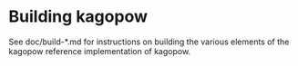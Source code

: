 Building kagopow
================

See doc/build-*.md for instructions on building the various
elements of the kagopow reference implementation of kagopow.

